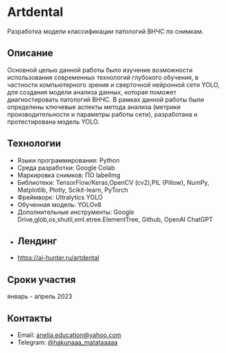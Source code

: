 # Artdental
Разработка модели классификации патологий ВНЧС по снимкам.
## Описание
Основной целью данной работы было изучение возможности использования современных технологий глубокого обучения, в частности компьютерного зрения и сверточной нейронной сети YOLO, для создания модели анализа данных, которая поможет диагностировать  патологий ВНЧС.
В рамках данной работы были определены ключевые аспекты метода анализа (метрики производительности и параметры работы сети), разработана и протестирована модель YOLO.
## Технологии
- Языки программирования:  Python
- Среда разработки: Google Colab
- Маркировка снимков: ПО labelImg
- Библиотеки: TensorFlow/Keras,OpenCV (cv2),PIL (Pillow),  NumPy, Matplotlib, Plotly, Scikit-learn, PyTorch
- Фреймворк: Ultralytics YOLO
- Обученная модель: YOLOv8
- Дополнительные инструменты: Google Drive,glob,os,shutil,xml.etree.ElementTree, Github, OpenAI ChatGPT
- ## Лендинг
- https://ai-hunter.ru/artdental
## Сроки участия
  январь - апрель 2023
## Контакты
- Email: anelia.education@yahoo.com
- Telegram: [@hakunaaa_matataaaaa](https://t.me/hakunaaa_matataaaaa)

